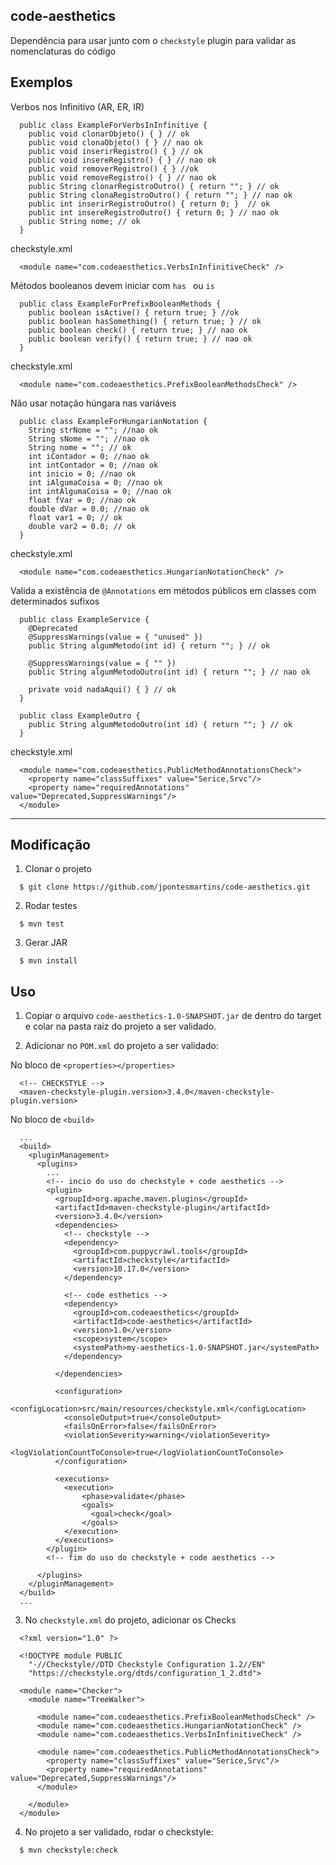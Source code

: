 code-aesthetics
---
Dependência para usar junto com o `checkstyle` plugin para validar as nomenclaturas do código


## Exemplos

Verbos nos Infinitivo (AR, ER, IR)
  ```
    public class ExampleForVerbsInInfinitive {
      public void clonarObjeto() { } // ok
      public void clonaObjeto() { } // nao ok
      public void inserirRegistro() { } // ok
      public void insereRegistro() { } // nao ok
      public void removerRegistro() { } //ok
      public void removeRegistro() { } // nao ok
      public String clonarRegistroOutro() { return ""; } // ok
      public String clonaRegistroOutro() { return ""; } // nao ok
      public int inserirRegistroOutro() { return 0; }  // ok
      public int insereRegistroOutro() { return 0; } // nao ok
      public String nome; // ok
    }
  ```

checkstyle.xml
  ```
    <module name="com.codeaesthetics.VerbsInInfinitiveCheck" />
  ```


Métodos booleanos devem iniciar com `has ` ou `is`
  ```
    public class ExampleForPrefixBooleanMethods {
      public boolean isActive() { return true; } //ok 
      public boolean hasSomething() { return true; } // ok
      public boolean check() { return true; } // nao ok
      public boolean verify() { return true; } // nao ok
    }
  ```
checkstyle.xml
  ```
    <module name="com.codeaesthetics.PrefixBooleanMethodsCheck" />
  ```

Não usar notação húngara nas variáveis
  ```
    public class ExampleForHungarianNotation {
      String strNome = ""; //nao ok
      String sNome = ""; //nao ok
      String nome = ""; // ok
      int iContador = 0; //nao ok
      int intContador = 0; //nao ok
      int inicio = 0; //nao ok
      int iAlgumaCoisa = 0; //nao ok
      int intAlgumaCoisa = 0; //nao ok
      float fVar = 0; //nao ok
      double dVar = 0.0; //nao ok
      float var1 = 0; // ok
      double var2 = 0.0; // ok
    }
  ```

checkstyle.xml
  ```
    <module name="com.codeaesthetics.HungarianNotationCheck" />
  ```

Valida a existência de `@Annotations` em métodos públicos em classes com determinados sufixos
  ```
    public class ExampleService {
      @Deprecated
      @SuppressWarnings(value = { "unused" })
      public String algumMetodo(int id) { return ""; } // ok

      @SuppressWarnings(value = { "" }) 
      public String algumMetodoOutro(int id) { return ""; } // nao ok

      private void nadaAqui() { } // ok
    }

    public class ExampleOutro {
      public String algumMetodoOutro(int id) { return ""; } // ok
    }
  ```
checkstyle.xml
  ```
    <module name="com.codeaesthetics.PublicMethodAnnotationsCheck">
      <property name="classSuffixes" value="Serice,Srvc"/>
      <property name="requiredAnnotations" value="Deprecated,SuppressWarnings"/>
    </module>
  ```

---

## Modificação

1. Clonar o projeto
  ```
    $ git clone https://github.com/jpontesmartins/code-aesthetics.git
  ```

2. Rodar testes
  ```
    $ mvn test
  ```

3. Gerar JAR
  ```
    $ mvn install 
  ```

## Uso

1. Copiar o arquivo `code-aesthetics-1.0-SNAPSHOT.jar` de dentro do target e colar na pasta raiz do projeto a ser validado.

2. Adicionar no `POM.xml` do projeto a ser validado:


No bloco de `<properties></properties>`
  ```
    <!-- CHECKSTYLE -->
    <maven-checkstyle-plugin.version>3.4.0</maven-checkstyle-plugin.version>
  ```

No bloco de `<build>`
  ```
    ...
    <build>
      <pluginManagement>
        <plugins>
          ...
          <!-- incio do uso do checkstyle + code aesthetics -->
          <plugin>
            <groupId>org.apache.maven.plugins</groupId>
            <artifactId>maven-checkstyle-plugin</artifactId>
            <version>3.4.0</version>
            <dependencies>
              <!-- checkstyle -->
              <dependency>
                <groupId>com.puppycrawl.tools</groupId>
                <artifactId>checkstyle</artifactId>
                <version>10.17.0</version>
              </dependency>

              <!-- code esthetics -->
              <dependency>
                <groupId>com.codeaesthetics</groupId>
                <artifactId>code-aesthetics</artifactId>
                <version>1.0</version>
                <scope>system</scope>
                <systemPath>my-aesthetics-1.0-SNAPSHOT.jar</systemPath>
              </dependency>

            </dependencies>

            <configuration>
              <configLocation>src/main/resources/checkstyle.xml</configLocation>
              <consoleOutput>true</consoleOutput>
              <failsOnError>false</failsOnError>
              <violationSeverity>warning</violationSeverity>
              <logViolationCountToConsole>true</logViolationCountToConsole>
            </configuration>

            <executions>
              <execution>
                  <phase>validate</phase>
                  <goals>
                    <goal>check</goal>
                  </goals>
              </execution>
            </executions>
          </plugin>
          <!-- fim do uso do checkstyle + code aesthetics -->

        </plugins>
      </pluginManagement>
    </build>
    ...
  ```


3. No `checkstyle.xml` do projeto, adicionar os Checks
  ```
    <?xml version="1.0" ?>
    
    <!DOCTYPE module PUBLIC
      "-//Checkstyle//DTD Checkstyle Configuration 1.2//EN"
      "https://checkstyle.org/dtds/configuration_1_2.dtd">
    
    <module name="Checker">
      <module name="TreeWalker">

        <module name="com.codeaesthetics.PrefixBooleanMethodsCheck" />
        <module name="com.codeaesthetics.HungarianNotationCheck" />
        <module name="com.codeaesthetics.VerbsInInfinitiveCheck" />

        <module name="com.codeaesthetics.PublicMethodAnnotationsCheck">
          <property name="classSuffixes" value="Serice,Srvc"/>
          <property name="requiredAnnotations" value="Deprecated,SuppressWarnings"/>
        </module>

      </module>
    </module>
  ```

4. No projeto a ser validado, rodar o checkstyle:
  ```
    $ mvn checkstyle:check
  ```



